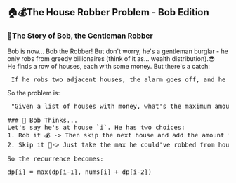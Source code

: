 ## 🏠💰The House Robber Problem - Bob Edition
### 🎩The Story of Bob, the Gentleman Robber
Bob is now... Bob the Robber! But don't worry, he's a gentleman burglar - he only robs from greedy billionaires (think of it as... wealth distribution).😎<br>
He finds a row of houses, each with some money. But there's a catch:
<pre> If he robs two adjacent houses, the alarm goes off, and he ends up in jail.</pre>
So the problem is:
<pre> "Given a list of houses with money, what's the maximum amount Bob can rob without robbing two neighbours?"

### 🧠 Bob Thinks...
Let's say he's at house `i`. He has two choices:
1. Rob it 💰 -> Then skip the next house and add the amount from house `i` to the best he can do from house `i-2`.
2. Skip it 🏃-> Just take the max he could've robbed from house `i-1`.

So the recurrence becomes:
<pre>dp[i] = max(dp[i-1], nums[i] + dp[i-2]) </pre>